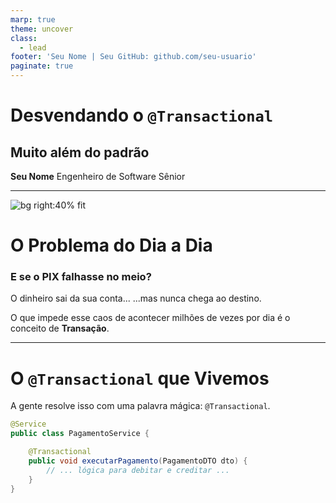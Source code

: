 ```yaml
---
marp: true
theme: uncover
class:
  - lead
footer: 'Seu Nome | Seu GitHub: github.com/seu-usuario'
paginate: true
---
```


# **Desvendando o `@Transactional`**
## Muito além do padrão

**Seu Nome**
Engenheiro de Software Sênior

---

![bg right:40% fit](https://i.imgur.com/g1f52Yq.png)

# O Problema do Dia a Dia

### E se o PIX falhasse no meio?

O dinheiro sai da sua conta...
...mas nunca chega ao destino.

O que impede esse caos de acontecer milhões de vezes por dia é o conceito de **Transação**.

---

# O `@Transactional` que Vivemos

A gente resolve isso com uma palavra mágica: `@Transactional`.

```java
@Service
public class PagamentoService {

    @Transactional
    public void executarPagamento(PagamentoDTO dto) {
        // ... lógica para debitar e creditar ...
    }
}
